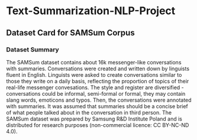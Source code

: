 # Text-Summarization-NLP-Project

## Dataset Card for SAMSum Corpus
### Dataset Summary
The SAMSum dataset contains about 16k messenger-like conversations with summaries. Conversations were created and written down by linguists fluent in English. Linguists were asked to create conversations similar to those they write on a daily basis, reflecting the proportion of topics of their real-life messenger convesations. The style and register are diversified - conversations could be informal, semi-formal or formal, they may contain slang words, emoticons and typos. Then, the conversations were annotated with summaries. It was assumed that summaries should be a concise brief of what people talked about in the conversation in third person. The SAMSum dataset was prepared by Samsung R&D Institute Poland and is distributed for research purposes (non-commercial licence: CC BY-NC-ND 4.0).

